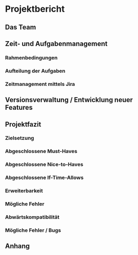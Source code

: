 # Projektbericht

## Das Team

## Zeit- und Aufgabenmanagement

### Rahmenbedingungen

### Aufteilung der Aufgaben

### Zeitmanagement mittels Jira

## Versionsverwaltung / Entwicklung neuer Features

## Projektfazit

### Zielsetzung

### Abgeschlossene Must-Haves

### Abgeschlossene Nice-to-Haves

### Abgeschlossene If-Time-Allows

### Erweiterbarkeit

### Mögliche Fehler

### Abwärtskompatibilität

### Mögliche Fehler / Bugs

## Anhang